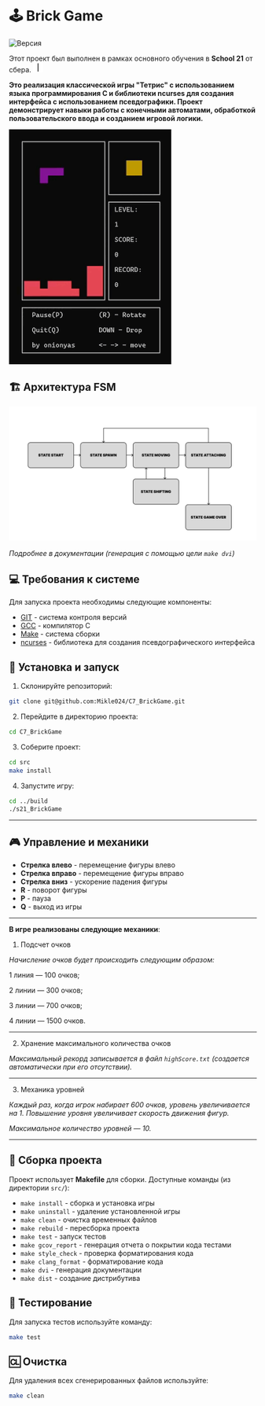 # 🕹️ Brick Game

![Версия](https://img.shields.io/badge/Версия-1.2.0(godMode)-violet)

Этот проект был выполнен в рамках основного обучения в **School 21** от сбера. <img src="materials/images/heart_21_x10.gif" alt="drawing" width="20" height="20"/>

**Это реализация классической игры "Тетрис" с использованием языка программирования C и библиотеки ncurses для создания интерфейса с использованием псевдографики. Проект демонстрирует навыки работы с конечными автоматами, обработкой пользовательского ввода и созданием игровой логики.**

![tetris.gif](materials%2Fimages%2Ftetris.gif)
## 🏗️ Архитектура FSM

![fsm_tetris.png](src%2Ffsm_tetris.png)

*Подробнее в документации (генерация с помощью цели `make dvi`)*

##  💻 Требования к системе

Для запуска проекта необходимы следующие компоненты:

- [GIT](https://git-scm.com/) - система контроля версий
- [GCC](https://gcc.gnu.org/) - компилятор C
- [Make](https://www.gnu.org/software/make/) - система сборки
- [ncurses](https://invisible-island.net/ncurses/) - библиотека для создания псевдографического интерфейса

## 👾 Установка и запуск

1. Склонируйте репозиторий:
```bash
git clone git@github.com:Mikle024/C7_BrickGame.git
```

2. Перейдите в директорию проекта:
```bash
cd C7_BrickGame
```

3. Соберите проект:
```bash
cd src
make install
```

4. Запустите игру:
```bash
cd ../build
./s21_BrickGame
```

---

## 🎮 Управление и механики

- **Стрелка влево** - перемещение фигуры влево
- **Стрелка вправо** - перемещение фигуры вправо
- **Стрелка вниз** - ускорение падения фигуры
- **R** - поворот фигуры
- **P** - пауза
- **Q** - выход из игры

---

**В игре реализованы следующие механики**:

1. Подсчет очков

*Начисление очков будет происходить следующим образом:*

1 линия — 100 очков;

2 линии — 300 очков;

3 линии — 700 очков;

4 линии — 1500 очков.

---

2. Хранение максимального количества очков

*Максимальный рекорд записывается в файл `highScore.txt` (создается автоматически при его отсутствии).*

---

3. Механика уровней

*Каждый раз, когда игрок набирает 600 очков, уровень увеличивается на 1. Повышение уровня увеличивает скорость движения фигур.* 

*Максимальное количество уровней — 10.*

---

## 🚀 Сборка проекта

Проект использует **Makefile** для сборки. Доступные команды (из директории `src/`):

- `make install` - сборка и установка игры
- `make uninstall` - удаление установленной игры
- `make clean` - очистка временных файлов
- `make rebuild` - пересборка проекта
- `make test` - запуск тестов
- `make gcov_report` - генерация отчета о покрытии кода тестами
- `make style_check` - проверка форматирования кода
- `make clang_format` - форматирование кода
- `make dvi` - генерация документации
- `make dist` - создание дистрибутива

## 🚧 Тестирование

Для запуска тестов используйте команду:
```bash
make test
```

## 🆑 Очистка

Для удаления всех сгенерированных файлов используйте:
```bash
make clean
``` 